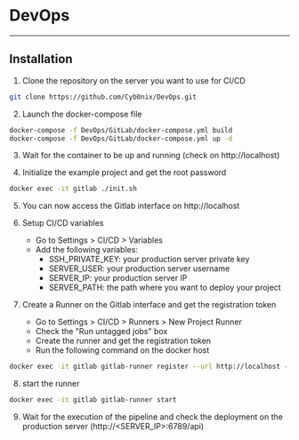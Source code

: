 # DevOps

___

## Installation

1. Clone the repository on the server you want to use for CI/CD

```bash
git clone https://github.com/Cyb0nix/DevOps.git
```
2. Launch the docker-compose file

```bash
docker-compose -f DevOps/GitLab/docker-compose.yml build
docker-compose -f DevOps/GitLab/docker-compose.yml up -d
```
3. Wait for the container to be up and running (check on http://localhost)


4. Initialize the example project and get the root password
```bash
docker exec -it gitlab ./init.sh
```
5. You can now access the Gitlab interface on http://localhost


6. Setup CI/CD variables
    - Go to Settings > CI/CD > Variables
    - Add the following variables:
        - SSH_PRIVATE_KEY: your production server private key
        - SERVER_USER: your production server username
        - SERVER_IP: your production server IP
        - SERVER_PATH: the path where you want to deploy your project
      

7. Create a Runner on the Gitlab interface and get the registration token
    - Go to Settings > CI/CD > Runners > New Project Runner
    - Check the "Run untagged jobs" box
    - Create the runner and get the registration token
    - Run the following command on the docker host
```bash
docker exec -it gitlab gitlab-runner register --url http://localhost --registration-token <token> --executor docker --docker-image "node:20.14" --description "docker-runner" --docker-network-mode "host"
```
8. start the runner
```bash
docker exec -it gitlab gitlab-runner start
```
9. Wait for the execution of the pipeline and check the deployment on the production server (http://<SERVER_IP>:6789/api)



